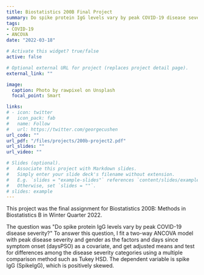 ```yaml
---
title: Biostatistics 200B Final Project
summary: Do spike protein IgG levels vary by peak COVID-19 disease severity?
tags:
- COVID-19
- ANCOVA
date: "2022-03-18"

# Activate this widget? true/false
active: false

# Optional external URL for project (replaces project detail page).
external_link: ""

image:
  caption: Photo by rawpixel on Unsplash
  focal_point: Smart

links:
# - icon: twitter
#   icon_pack: fab
#   name: Follow
#   url: https://twitter.com/georgecushen
url_code: ""
url_pdf: "/files/projects/200b-project2.pdf"
url_slides: ""
url_video: ""

# Slides (optional).
#   Associate this project with Markdown slides.
#   Simply enter your slide deck's filename without extension.
#   E.g. `slides = "example-slides"` references `content/slides/example-slides.md`.
#   Otherwise, set `slides = ""`.
# slides: example
---
```

This project was the final assignment for Biostatistics 200B: Methods in Biostatistics B in Winter Quarter 2022.

The question was "Do spike protein IgG levels vary by peak COVID-19 disease severity?" To answer this question, I  fit a two-way ANCOVA model with peak disease severity and gender as the factors and days since symptom onset (daysPSO) as a covariate, and get adjusted means and test for differences among the disease severity categories using a multiple comparison method such as Tukey HSD. The dependent variable is spike IgG (SpikeIgG), which is positively skewed.
